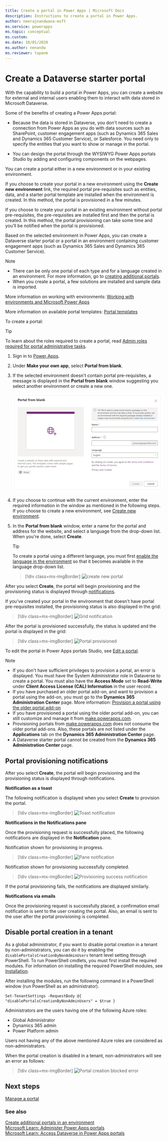 ```yaml
---
title: Create a portal in Power Apps | Microsoft Docs
description: Instructions to create a portal in Power Apps.
author: neerajnandwana-msft
ms.service: powerapps
ms.topic: conceptual
ms.custom: 
ms.date: 10/01/2020
ms.author: nenandw
ms.reviewer: tapanm
---
```


# Create a Dataverse starter portal

With the capability to build a portal in Power Apps, you can create a website for external and internal users enabling them to interact with data stored in Microsoft Dataverse.

Some of the benefits of creating a Power Apps portal:

- Because the data is stored in Dataverse, you don't need to create a connection from Power Apps as you do with data sources such as SharePoint, customer engagement apps (such as Dynamics 365 Sales and Dynamics 365 Customer Service), or Salesforce. You need only to specify the entities that you want to show or manage in the portal.

- You can design the portal through the WYSIWYG Power Apps portals Studio by adding and configuring components on the webpages.

You can create a portal either in a new environment or in your existing environment.

If you choose to create your portal in a new environment using the **Create new environment** link, the required portal pre-requisites such as entities, data, and a starter portal template are installed when the environment is created. In this method, the portal is provisioned in a few minutes.

If you choose to create your portal in an existing environment without portal pre-requisites, the pre-requisites are installed first and then the portal is created. In this method, the portal provisioning can take some time and you’ll be notified when the portal is provisioned.

Based on the selected environment in Power Apps, you can create a Dataverse starter portal or a portal in an environment containing customer engagement apps (such as Dynamics 365 Sales and Dynamics 365 Customer Service).

> [!NOTE]
> - There can be only one portal of each type and for a language created in an environment. For more information, go to [creating additional portals](#create-additional-portals-in-an-environment).
> - When you create a portal, a few solutions are installed and sample data is imported.

More information on working with environments: [Working with environments and Microsoft Power Apps](https://docs.microsoft.com/powerapps/maker/canvas-apps/working-with-environments)

More information on available portal templates: [Portal templates](portal-templates.md)

To create a portal:

> [!TIP]
> To learn about the roles required to create a portal, read [Admin roles required for portal administrative tasks](admin/portal-admin-roles.md).

1.  Sign in to [Power Apps](https://make.powerapps.com).  

2.  Under **Make your own app**, select **Portal from blank**.

3.	If the selected environment doesn't contain portal pre-requisites, a message is displayed in the **Portal from blank** window suggesting you select another environment or create a new one.

    ![create new environment message](media/create-portal-message.png "Create new environment message")

4.	If you choose to continue with the current environment, enter the required information in the window as mentioned in the following steps. If you choose to create a new environment, see [Create new environment](#create-new-environment).

5.  In the **Portal from blank** window, enter a name for the portal and address for the website, and select a language from the drop-down list. When you're done, select **Create**.

    > [!TIP]
    > To create a portal using a different language, you must first [enable the language in the environment](https://docs.microsoft.com/power-platform/admin/enable-languages#enable-the-language) so that it becomes available in the language drop-down list.

    > [!div class=mx-imgBorder]
    > ![create new portal](media/create-new-portal.png "Create new portal")  

After you select **Create**, the portal will begin provisioning and the provisioning status is displayed through [notifications](#portal-provisioning-notifications).

If you've created your portal in the environment that doesn't have portal pre-requisites installed, the provisioning status is also displayed in the grid:

> [!div class=mx-imgBorder]
> ![Grid notification](media/provision-progress-notif.png "Grid notification")

After the portal is provisioned successfully, the status is updated and the portal is displayed in the grid:

> [!div class=mx-imgBorder]
> ![Portal provisioned](media/recent-apps.png "Portal provisioned")

To edit the portal in Power Apps portals Studio, see [Edit a portal](manage-existing-portals.md#edit).

> [!NOTE]
> - If you don't have sufficient privileges to provision a portal, an error is displayed. You must have the System Administrator role in Dataverse to create a portal. You must also have the **Access Mode** set to **Read-Write** under **Client Access License (CAL) Information** in the user record.
> - If you have purchased an older portal add-on, and want to provision a portal using the add-on, you must go to the **Dynamics 365 Administration Center** page. More information: [Provision a portal using the older portal add-on](provision-portal-add-on.md)
> - If you have provisioned a portal using the older portal add-on, you can still customize and manage it from [make.powerapps.com](https://make.powerapps.com).
> - Provisioning portals from [make.powerapps.com](https://make.powerapps.com) does not consume the older portal add-ons. Also, these portals are not listed under the **Applications** tab on the **Dynamics 365 Administration Center** page.
> - A Dataverse starter portal cannot be created from the **Dynamics 365 Administration Center** page.

## Portal provisioning notifications

After you select **Create**, the portal will begin provisioning and the provisioning status is displayed through notifications.

**Notification as a toast**

The following notification is displayed when you select **Create** to provision the portal.

> [!div class=mx-imgBorder]
> ![Toast notification](media/toast-notif.png "Toast notification") 

**Notifications in the Notifications pane**

Once the provisioning request is successfully placed, the following notifications are displayed in the **Notification** pane.

Notification shown for provisioning in progress.

> [!div class=mx-imgBorder]
> ![Pane notification](media/pane-notif.png "Pane notification")

Notification shown for provisioning successfully completed.

> [!div class=mx-imgBorder]
> ![Provisioning success notification](media/provision-complete-notif.png "Provisioning success notification") 

If the portal provisioning fails, the notifications are displayed similarly.
  
**Notifications via emails**

Once the provisioning request is successfully placed, a confirmation email notification is sent to the user creating the portal. Also, an email is sent to the user after the portal provisioning is completed.

## Disable portal creation in a tenant

As a global administrator, if you want to disable portal creation in a tenant by non-administrators, you can do it by enabling the `disablePortalsCreationByNonAdminUsers` tenant level setting through PowerShell. To run PowerShell cmdlets, you must first install the required modules. For information on installing the required PowerShell modules, see [Installation](https://docs.microsoft.com/power-platform/admin/powerapps-powershell#installation).

After installing the modules, run the following command in a PowerShell window (run PowerShell as an administrator).

```
Set-TenantSettings -RequestBody @{ "disablePortalsCreationByNonAdminUsers" = $true }
```

Administrators are the users having one of the following Azure roles:

- Global Administrator
- Dynamics 365 admin
- Power Platform admin

Users not having any of the above mentioned Azure roles are considered as non-administrators.

When the portal creation is disabled in a tenant, non-administrators will see an error as follows:

> [!div class=mx-imgBorder]
> ![Portal creation blocked error](media/portal-create-blocked-error.png "Portal creation blocked error")

## Next steps

[Manage a portal](manage-existing-portals.md)

### See also

[Create additional portals in an environment](create-additional-portals.md) <br>
[Microsoft Learn: Administer Power Apps portals](https://docs.microsoft.com/learn/paths/administer-portals/) <br>
[Microsoft Learn: Access Dataverse in Power Apps portals](https://docs.microsoft.com/learn/modules/portals-access-data-platform/)
